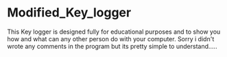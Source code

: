 # Modified_Key_logger
This Key logger is designed fully for educational purposes and to show you how and what can any other person do with your computer. Sorry i didn't wrote any comments in the program but its pretty simple to understand..... 
